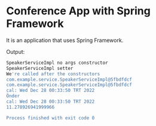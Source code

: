 # Conference App with Spring Framework

It is an application that uses Spring Framework.  

Output: 
```sh
SpeakerServiceImpl no args constructor
SpeakerServiceImpl setter
We're called after the constructors
com.example.service.SpeakerServiceImpl@5fbdfdcf
com.example.service.SpeakerServiceImpl@5fbdfdcf
cal: Wed Dec 28 00:33:50 TRT 2022
Önder
cal: Wed Dec 28 00:33:50 TRT 2022
11.278926941999966

Process finished with exit code 0
```
